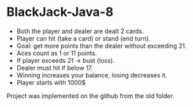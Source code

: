 # BlackJack-Java-8

- Both the player and dealer are dealt 2 cards.
- Player can hit (take a card) or stand (end turn).
- Goal: get more points than the dealer without exceeding 21.
- Aces count as 1 or 11 points.
- If player exceeds 21 → bust (loss).
- Dealer must hit if below 17.
- Winning increases your balance, losing decreases it.
- Player starts with 1000$

Project was implemented on the github from the old folder.
